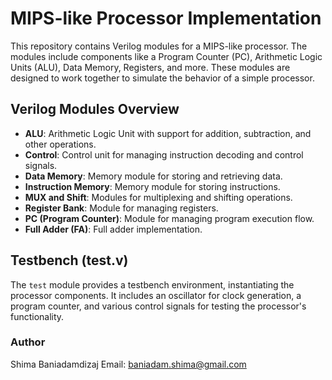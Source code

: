 # MIPS-like Processor Implementation

This repository contains Verilog modules for a MIPS-like processor. The modules include components like a Program Counter (PC), Arithmetic Logic Units (ALU), Data Memory, Registers, and more. These modules are designed to work together to simulate the behavior of a simple processor.

## Verilog Modules Overview

- **ALU**: Arithmetic Logic Unit with support for addition, subtraction, and other operations.
- **Control**: Control unit for managing instruction decoding and control signals.
- **Data Memory**: Memory module for storing and retrieving data.
- **Instruction Memory**: Memory module for storing instructions.
- **MUX and Shift**: Modules for multiplexing and shifting operations.
- **Register Bank**: Module for managing registers.
- **PC (Program Counter)**: Module for managing program execution flow.
- **Full Adder (FA)**: Full adder implementation.

## Testbench (test.v)

The `test` module provides a testbench environment, instantiating the processor components. It includes an oscillator for clock generation, a program counter, and various control signals for testing the processor's functionality.

### Author
Shima Baniadamdizaj
Email: baniadam.shima@gmail.com
